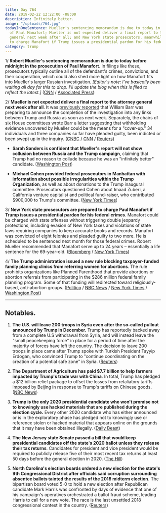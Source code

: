```yaml
---
title: Day 764
date: 2019-02-22 12:22:00 -08:00
description: Infinitely better.
image: "/uploads/764.jpg"
todayInOneSentence: Mueller's sentencing memorandum is due to today in the prosecution
  of Paul Manafort; Mueller is not expected deliver a final report to the attorney
  general next week after all; and New York state prosecutors, meanwhile, are prepared
  to charge Manafort if Trump issues a presidential pardon for his federal crimes.
category: trump
---
```


1/ **Robert Mueller's sentencing memorandum is due to today before midnight in the prosecution of Paul Manafort**. In filings like these, prosecutors typically outline all of the defendant's crimes, convictions, and their cooperation, which could also shed more light on how Manafort fits into Mueller's larger Russian investigation. *\[Editor's note: I've basically been waiting all day for this to drop. I'll update the blog when this is filed to reflect the latest.\]* ([CNN](https://www.cnn.com/2019/02/22/politics/manafort-sentecing-memo-preview/index.html) / [Associated Press](https://www.apnews.com/284652f3b06d478bb16b90d1f957e29c))

2/ **Mueller is not expected deliver a final report to the attorney general next week after all**. It was [previously reported](https://whatthefuckjusthappenedtoday.com/2019/02/20/day-762/#1-the-justice-department-will-potent) that William Barr was preparing to announce the completion of the investigation into any links between Trump and Russia as soon as next week. Separately, the chairs of six House committees wrote Barr a letter suggesting that withholding evidence uncovered by Mueller could be the means for a "cover-up." 34 individuals and three companies so far have pleaded guilty, been indicted or been swept up in the inquiry. ([CNBC](https://www.cnbc.com/2019/02/22/robert-mueller-wont-submit-report-to-attorney-general-next-week-nbc.html) / [CNN](https://www.cnn.com/2019/02/22/politics/mueller-report-next-week/index.html) / [Reuters](https://www.reuters.com/article/us-usa-trump-russia-report-official-idUSKCN1QB2GR))

* **Sarah Sanders is confident that Mueller's report will not show collusion between Russia and the Trump campaign**, claiming that Trump had no reason to collude because he was an "infinitely better" candidate. ([Washington Post](https://www.washingtonpost.com/politics/sarah-sanders-says-white-house-confident-about-mueller-report-that-trump-had-no-reason-to-collude-with-russia/2019/02/22/9dc5e6a4-36a9-11e9-af5b-b51b7ff322e9_story.html))

* **Michael Cohen provided federal prosecutors in Manhattan with information about possible irregularities within the Trump Organization**, as well as about donations to the Trump inaugural committee. Prosecutors questioned Cohen about Imaad Zuberi, a California venture capitalist and political fund-raiser, who contributed $900,000 to Trump's committee. ([New York Times](https://www.nytimes.com/2019/02/22/us/politics/michael-cohen-prosecutors-trump-organization.html))

3/ **New York state prosecutors are prepared to charge Paul Manafort if Trump issues a presidential pardon for his federal crimes**. Manafort could be charged with state offenses without triggering double jeopardy protections, including evasion of New York taxes and violations of state laws requiring companies to keep accurate books and records. Manafort was convicted of eight felonies and pleaded guilty to two more. He is scheduled to be sentenced next month for those federal crimes. Robert Mueller recommended that Manafort serve up to 24 years – essentially a life sentence for the 69-year-old. ([Bloomberg](https://www.bloomberg.com/news/articles/2019-02-22/new-york-is-said-to-prep-manafort-charges-if-trump-pardons-him) / [New York Times](https://www.nytimes.com/2019/02/22/nyregion/manafort-pardon-trump.html))

4/ **The Trump administration issued a new rule blocking taxpayer-funded family planning clinics from referring women for abortions**. The rule prohibits organizations like Planned Parenthood that provide abortions or abortion referrals from participating in the $286 million federal family planning program. Some of that funding will redirected toward religiously-based, anti-abortion groups. ([Politico](https://www.politico.com/story/2019/02/22/planned-parenthood-funding-trump-1164038) / [NBC News](https://www.nbcnews.com/politics/politics-news/trump-bar-abortion-referrals-family-planning-clinics-n974691) / [New York Times](https://www.nytimes.com/2019/02/22/health/trump-defunds-planned-parenthood.html) / [Washington Post](https://www.washingtonpost.com/health/2019/02/22/trump-administration-bars-family-planning-clinics-that-provide-abortion-referrals-million-program/))

---

## Notables.

1. **The U.S. will leave 200 troops in Syria even after the so-called pullout announced by Trump in December.** Trump has reportedly backed away from a complete U.S withdrawal from Syria, and will instead leave the "small peacekeeping force" in place for a period of time after the majority of forces have left the country. The decision to leave 200 troops in place came after Trump spoke with Turkish President Tayyip Erdogan, who convinced Trump to "continue coordinating on the creation of a potential safe zone" in Syria. ([Reuters](https://www.reuters.com/article/us-mideast-crisis-usa-idUSKCN1QA2Z6))

2. **The Department of Agriculture has paid $7.7 billion to help farmers impacted by Trump's trade war with China**. In total, Trump has pledged a $12 billion relief package to offset the losses from retaliatory tariffs imposed by Beijing in response to Trump's tariffs on Chinese goods. ([NBC News](https://www.nbcnews.com/business/economy/usda-has-paid-out-7-7-billion-help-farmers-hit-n974516))

3. **Trump is the only 2020 presidential candidate who won't promise not to knowingly use hacked materials that are published during the election cycle.** Every other 2020 candidate who has either announced or is in the exploratory phase has pledged not to knowingly use or reference stolen or hacked material that appears online on the grounds that it may have been obtained illegally. ([Daily Beast](https://www.thedailybeast.com/every-2020-candidate-but-trump-promises-no-stolen-data))

4. **The New Jersey state Senate passed a bill that would keep presidential candidates off the state's 2020 ballot unless they release their tax returns**. Candidates for president and vice president would be required to publicly release five of their most recent tax returns at least 50 days before the general election in 2020. ([The Hill](https://thehill.com/homenews/state-watch/431062-new-jersey-senate-passes-bill-that-would-keep-trump-off-2020-ballot))

5. **North Carolina's election boards ordered a new election for the state's 9th Congressional District after officials said corruption surrounding absentee ballots tainted the results of the 2018 midterm election.** The bipartisan board voted 5-0 to hold a new election after Republican candidate Mark Harris was confronted by days of evidence that one of his campaign's operatives orchestrated a ballot fraud scheme, leading Harris to call for a new vote. The race is the last unsettled 2018 congressional contest in the country. ([Reuters](https://www.reuters.com/article/usa-election-north-carolina-idUSKCN1QA1W3))